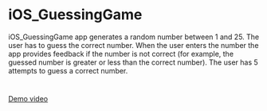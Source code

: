 # iOS_GuessingGame

iOS_GuessingGame app generates a random number between 1 and 25. The user has to guess the correct number.
When the user enters the number the app provides feedback if the number is not correct (for example, the guessed number is greater or less than the correct number).
The user has 5 attempts to guess a correct number.

#
<a href="https://drive.google.com/file/d/1USEVCQI5P4kmqyqgzunjsyQoDneGsQ1Q/view?usp=sharing" target="_blank">Demo video</a>
